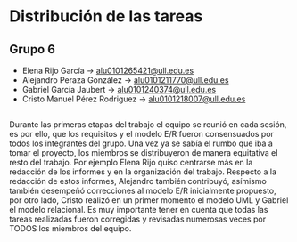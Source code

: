 # Distribución de las tareas

## Grupo 6
- Elena Rijo García -> alu0101265421@ull.edu.es
- Alejandro Peraza González -> alu0101211770@ull.edu.es
- Gabriel García Jaubert -> alu0101240374@ull.edu.es
- Cristo Manuel Pérez Rodriguez -> alu0101218007@ull.edu.es

## 

  Durante las primeras etapas del trabajo el equipo se reunió en cada sesión, es por ello, que los requisitos y el modelo E/R
fueron consensuados por todos los integrantes del grupo. Una vez ya se sabía el rumbo que iba a tomar el proyecto, los miembros se distribuyeron de manera equitativa
el resto del trabajo. Por ejemplo Elena Rijo quiso centrarse más en la redacción de los informes  y en la organización del trabajo. Respecto a la redacción de estos informes, Alejandro también contribuyó, asímismo también desempeñó correcciones al modelo E/R inicialmente propuesto, por otro lado, Cristo realizó en un primer momento el modelo UML y Gabriel el modelo relacional. Es muy importante tener en cuenta que todas las tareas realizadas fueron corregidas y revisadas numerosas veces por TODOS los miembros del equipo.
